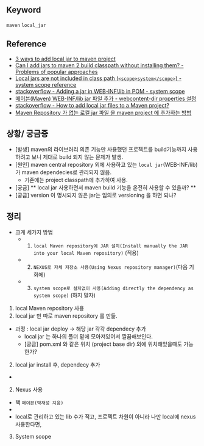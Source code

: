 ## Keyword
`maven` `local_jar`

## Reference
- [3 ways to add local jar to maven project](http://roufid.com/3-ways-to-add-local-jar-to-maven-project/)
- [Can I add jars to maven 2 build classpath without installing them? - Problems of popular approaches](https://stackoverflow.com/questions/364114/can-i-add-jars-to-maven-2-build-classpath-without-installing-them/764684#764684)
- [Local jars are not included in class path (`<scope>system</scope>`) - system scope reference](https://stackoverflow.com/questions/3280834/local-jars-are-not-included-in-class-path-scopesystem-scope/3281409#3281409)
- [stackoverflow - Adding a jar in WEB-INF\lib in POM - system scope](https://stackoverflow.com/questions/9990872/adding-a-jar-in-web-inf-lib-in-pom)
- [메이븐(Maven) WEB-INF/lib jar 파일 추가 - webcontent-dir properties 설정](http://blog.daum.net/liberalis/13222456)
- [stackoverflow - How to add local jar files to a Maven project?](https://stackoverflow.com/questions/4955635/how-to-add-local-jar-files-to-a-maven-project)
- [Maven Repository 가 없는 로컬 jar 파일 을 maven project 에 추가하는 방법](http://itnp.kr/blog/post/Maven_Repository_%EA%B0%80_%EC%97%86%EB%8A%94_%EB%A1%9C%EC%BB%AC_jar_%ED%8C%8C%EC%9D%BC_%EC%9D%84_maven_project_%EC%97%90_%EC%B6%94%EA%B0%80%ED%95%98%EB%8A%94)

## 상황/ 궁금증
- [발생] maven의 라이브러리 의존 기능만 사용했던 프로젝트를 build기능까지 사용하려고 보니 제대로 build 되지 않는 문제가 발생. 
- [원인] maven central repository 외에 사용하고 있는 `local jar`(WEB-INF/lib)가 maven dependecies로 관리되지 않음.
  - 기존에는 project classpath에 추가하여 사용.
- [궁금] ** local jar 사용하면서 maven build 기능을 온전히 사용할 수 있을까? **
- [궁금] version 이 명시되지 않은 jar는 임의로 versioning 을 하면 되나?

## 정리
- 크게 세가지 방법
  - 1. `local Maven repository에 JAR 설치(Install manually the JAR into your local Maven repository)` (적용)
  - 2. `NEXUS로 자체 저장소 사용(Using Nexus repository manager)`(다음 기회에)
  - 3. `system scope로 설치없이 사용(Adding directly the dependency as system scope)` (하지 말자)

1. local Maven repository 사용
  1. local jar 만 따로 maven repository 를 만듦. 
   - 과정 : local jar deploy -> 해당 jar 각각 dependecy 추가 
     - local jar 는 하나의 폴더 밑에 모아져있어서 깔끔해보인다. 
     - [궁금] pom.xml 와 같은 위치 (project base dir) 외에 위치해있을때도 가능한가?

  2. local jar install 후, dependecy 추가
   - 

2. Nexus 사용
- 책 `메이븐(박재성 지음)`
- 
- local로 관리하고 있는 lib 수가 적고, 프로젝트 차원이 아니라 나만 local에 nexus 사용한다면, 


3. System scope 